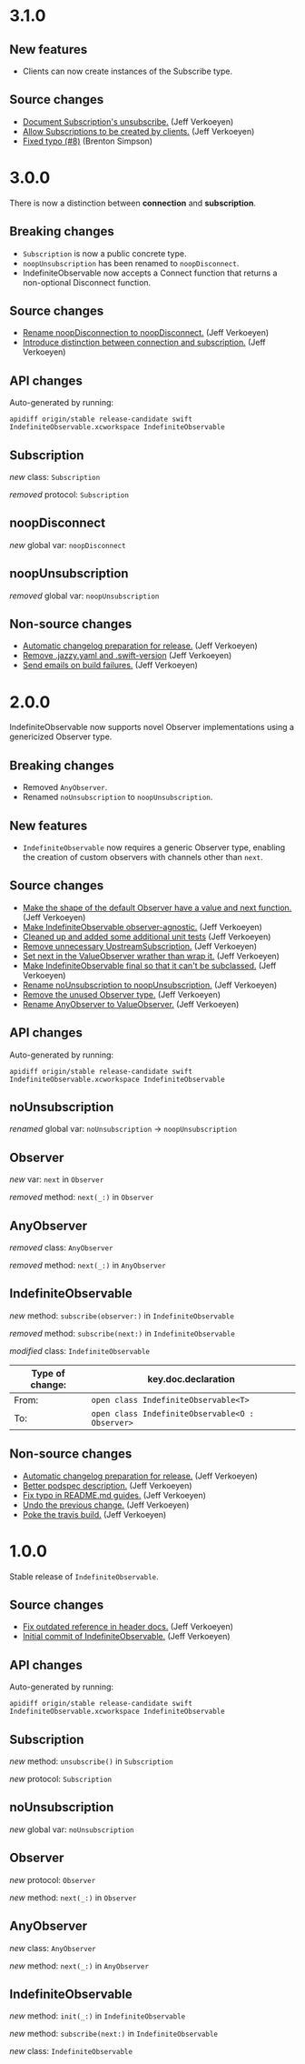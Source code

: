 # 3.1.0

## New features

- Clients can now create instances of the Subscribe type.

## Source changes

* [Document Subscription's unsubscribe.](https://github.com/material-motion/indefinite-observable-swift/commit/75ec811a2f4d8d949aa50e9b05de38096eafdb42) (Jeff Verkoeyen)
* [Allow Subscriptions to be created by clients.](https://github.com/material-motion/indefinite-observable-swift/commit/eb8abdf91e572e589586721e998fb392fede252c) (Jeff Verkoeyen)
* [Fixed typo (#8)](https://github.com/material-motion/indefinite-observable-swift/commit/01a4ce9393c02856422ae329ec843227f2bc9490) (Brenton Simpson)

# 3.0.0

There is now a distinction between **connection** and **subscription**.

## Breaking changes

- `Subscription` is now a public concrete type.
- `noopUnsubscription` has been renamed to `noopDisconnect`.
- IndefiniteObservable now accepts a Connect function that returns a non-optional Disconnect
  function.

## Source changes

* [Rename noopDisconnection to noopDisconnect.](https://github.com/material-motion/indefinite-observable-swift/commit/2ba6492b6020fe0e921cff1abe555c2550a9aaac) (Jeff Verkoeyen)
* [Introduce distinction between connection and subscription.](https://github.com/material-motion/indefinite-observable-swift/commit/441707babaf57a16975a8db32bd7dbe8fbabff7a) (Jeff Verkoeyen)

## API changes

Auto-generated by running:

    apidiff origin/stable release-candidate swift IndefiniteObservable.xcworkspace IndefiniteObservable

## Subscription

*new* class: `Subscription`

*removed* protocol: `Subscription`

## noopDisconnect

*new* global var: `noopDisconnect`

## noopUnsubscription

*removed* global var: `noopUnsubscription`

## Non-source changes

* [Automatic changelog preparation for release.](https://github.com/material-motion/indefinite-observable-swift/commit/f8bf06348285b0da9bad14aec274db2177f67cb5) (Jeff Verkoeyen)
* [Remove .jazzy.yaml and .swift-version](https://github.com/material-motion/indefinite-observable-swift/commit/cb3a4994d37c62fe1896821f60c6597408078439) (Jeff Verkoeyen)
* [Send emails on build failures.](https://github.com/material-motion/indefinite-observable-swift/commit/18f7e09ba19f4536f2c4bf710fae9e77c0acac36) (Jeff Verkoeyen)

# 2.0.0

IndefiniteObservable now supports novel Observer implementations using a genericized Observer type.

## Breaking changes

- Removed `AnyObserver`.
- Renamed `noUnsubscription` to `noopUnsubscription`.

## New features

- `IndefiniteObservable` now requires a generic Observer type, enabling the creation of custom
  observers with channels other than `next`.

## Source changes

* [Make the shape of the default Observer have a value and next function.](https://github.com/material-motion/indefinite-observable-swift/commit/a78e255c60b2ba855d16333216a78ed6147389ac) (Jeff Verkoeyen)
* [Make IndefiniteObservable observer-agnostic.](https://github.com/material-motion/indefinite-observable-swift/commit/8c30e9a2517211c6d7a36b9c5e129d2dd3ee5dda) (Jeff Verkoeyen)
* [Cleaned up and added some additional unit tests](https://github.com/material-motion/indefinite-observable-swift/commit/0a630845641602724853ccce7279331adb87368f) (Jeff Verkoeyen)
* [Remove unnecessary UpstreamSubscription.](https://github.com/material-motion/indefinite-observable-swift/commit/0914e5d866f30f756f9d5799cac6d55572190567) (Jeff Verkoeyen)
* [Set next in the ValueObserver wrather than wrap it.](https://github.com/material-motion/indefinite-observable-swift/commit/ec6d4b1410ee46ce0a46854fb14bfb9ddc0074fa) (Jeff Verkoeyen)
* [Make IndefiniteObservable final so that it can't be subclassed.](https://github.com/material-motion/indefinite-observable-swift/commit/fd5869de6aeb69add9db5f820064f604cb4d8e78) (Jeff Verkoeyen)
* [Rename noUnsubscription to noopUnsubscription.](https://github.com/material-motion/indefinite-observable-swift/commit/7ff94398942bdcbc91230330e4541ae8e5bef296) (Jeff Verkoeyen)
* [Remove the unused Observer type.](https://github.com/material-motion/indefinite-observable-swift/commit/bad9ca6f410d5ff6d9ee9b3fb142b7c120e15b6a) (Jeff Verkoeyen)
* [Rename AnyObserver to ValueObserver.](https://github.com/material-motion/indefinite-observable-swift/commit/b6a280e41ee9410e5e14c9d3368fb24b60ad1577) (Jeff Verkoeyen)

## API changes

Auto-generated by running:

    apidiff origin/stable release-candidate swift IndefiniteObservable.xcworkspace IndefiniteObservable

## noUnsubscription

*renamed* global var: `noUnsubscription` &rarr; `noopUnsubscription`

## Observer

*new* var: `next` in `Observer`

*removed* method: `next(_:)` in `Observer`

## AnyObserver

*removed* class: `AnyObserver`

*removed* method: `next(_:)` in `AnyObserver`

## IndefiniteObservable

*new* method: `subscribe(observer:)` in `IndefiniteObservable`

*removed* method: `subscribe(next:)` in `IndefiniteObservable`

*modified* class: `IndefiniteObservable`

| Type of change: | key.doc.declaration |
|---|---|
| From: | `open class IndefiniteObservable<T>` |
| To: | `open class IndefiniteObservable<O : Observer>` |

## Non-source changes

* [Automatic changelog preparation for release.](https://github.com/material-motion/indefinite-observable-swift/commit/f1f6e215013af5927dcda4e6a305714df6745732) (Jeff Verkoeyen)
* [Better podspec description.](https://github.com/material-motion/indefinite-observable-swift/commit/11df6b0e78930daed9503f5b119d59e4d4316d2f) (Jeff Verkoeyen)
* [Fix typo in README.md guides.](https://github.com/material-motion/indefinite-observable-swift/commit/8f762cdea31b76d9fb1ccb77547a4ffbdc585e12) (Jeff Verkoeyen)
* [Undo the previous change.](https://github.com/material-motion/indefinite-observable-swift/commit/ad148e61004f6aaf55527765067fe72297e1d362) (Jeff Verkoeyen)
* [Poke the travis build.](https://github.com/material-motion/indefinite-observable-swift/commit/6e0168c3f2f475c8a60aee7e8173d56af738cdfe) (Jeff Verkoeyen)

# 1.0.0

Stable release of `IndefiniteObservable`.

## Source changes

* [Fix outdated reference in header docs.](https://github.com/material-motion/indefinite-observable-swift/commit/4f3b48a12f1e2a57d1b251db0c6a8a46f58e5e41) (Jeff Verkoeyen)
* [Initial commit of IndefiniteObservable.](https://github.com/material-motion/indefinite-observable-swift/commit/f64ea2a587f03ac898198710347f65c78788fb26) (Jeff Verkoeyen)

## API changes

Auto-generated by running:

    apidiff origin/stable release-candidate swift IndefiniteObservable.xcworkspace IndefiniteObservable

## Subscription

*new* method: `unsubscribe()` in `Subscription`

*new* protocol: `Subscription`

## noUnsubscription

*new* global var: `noUnsubscription`

## Observer

*new* protocol: `Observer`

*new* method: `next(_:)` in `Observer`

## AnyObserver

*new* class: `AnyObserver`

*new* method: `next(_:)` in `AnyObserver`

## IndefiniteObservable

*new* method: `init(_:)` in `IndefiniteObservable`

*new* method: `subscribe(next:)` in `IndefiniteObservable`

*new* class: `IndefiniteObservable`
